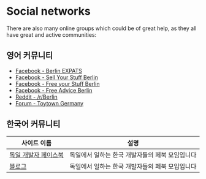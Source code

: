 # Social networks

There are also many online groups which could be of great help, as they all have great and active
communities:

## 영어 커뮤니티

- [Facebook - Berlin EXPATS](https://www.facebook.com/groups/berlinexpats/)
- [Facebook - Sell Your Stuff Berlin](https://www.facebook.com/groups/sysberlin/)
- [Facebook - Free your Stuff Berlin](https://www.facebook.com/groups/freeyourstuff/)
- [Facebook - Free Advice Berlin](https://www.facebook.com/groups/FreeAdviceBerlin/)
- [Reddit - /r/Berlin](https://www.reddit.com/r/berlin/)
- [Forum - Toytown Germany](https://www.toytowngermany.com/forum/)

## 한국어 커뮤니티


| 사이트 이름| 설명 |
|------------|------|
| [독일 개발자 페이스북]() | 독일에서 일하는 한국 개발자들의 페북 모임입니다  |
| [블로그]() | 독일에서 일하는 한국 개발자들의 페북 모임입니다  |
